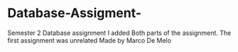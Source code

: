# Database-Assigment-
Semester 2 Database assignment 
I added Both parts of the assignment. The first assignment was unrelated 
Made by Marco De Melo
